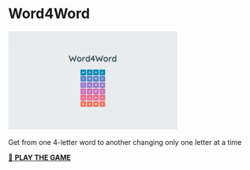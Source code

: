 # Word4Word

<a href="https://vincerubinetti.github.io/word4word/"><img src="https://raw.githubusercontent.com/vincerubinetti/word4word/refs/heads/main/public/share.png" height="200" /></a>

Get from one 4-letter word to another changing only one letter at a time

[🚀 **PLAY THE GAME**](https://vincerubinetti.github.io/word4word/)
